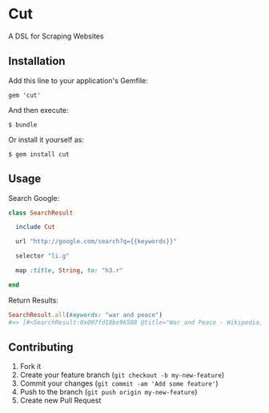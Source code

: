 # Cut

A DSL for Scraping Websites

## Installation

Add this line to your application's Gemfile:

    gem 'cut'

And then execute:

    $ bundle

Or install it yourself as:

    $ gem install cut

## Usage

Search Google:

```ruby
class SearchResult

  include Cut

  url "http://google.com/search?q={{keywords}}"

  selector "li.g"

  map :title, String, to: "h3.r"

end
```

Return Results:

```ruby
SearchResult.all(keywords: "war and peace")
#=> [#<SearchResult:0x007fd18be96588 @title="War and Peace - Wikipedia, the free encyclopedia">, #<SearchResult:0x007fd18b97c098 @title="War and Peace (1956) - IMDb">, #<SearchResult:0x007fd18b986188 @title="War and Peace (Vintage Classics): Leo Tolstoy, Richard Pevear ...">, #<SearchResult:0x007fd18b874038 @title="War and Peace by graf Leo Tolstoy - Free Ebook - Project Gutenberg">, #<SearchResult:0x007fd18b8b46b0 @title="SparkNotes: War and Peace">, #<SearchResult:0x007fd18bc070d8 @title="War and Peace by Leo Tolstoy - Reviews, Discussion, Bookclubs, Lists">, #<SearchResult:0x007fd18bf7c8d0 @title="War and Peace - The Literature Network">, #<SearchResult:0x007fd18bf7a0f8 @title="War and Peace - graf Leo Tolstoy - Google Books">, #<SearchResult:0x007fd18bfc2d58 @title="Images for war and peace">, #<SearchResult:0x007fd189397be8 @title="War and Peace - Planet PDF">, #<SearchResult:0x007fd1893c6268 @title="War and Peace - Shmoop">, #<SearchResult:0x007fd1895fe0f8 @title="News for war and peace">]
```


## Contributing

1. Fork it
2. Create your feature branch (`git checkout -b my-new-feature`)
3. Commit your changes (`git commit -am 'Add some feature'`)
4. Push to the branch (`git push origin my-new-feature`)
5. Create new Pull Request
